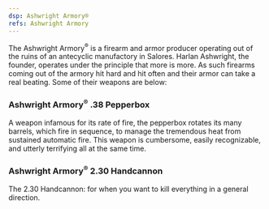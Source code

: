 ```yaml
---
dsp: Ashwright Armory®
refs: Ashwright Armory
---
```


The Ashwright Armory<sup>®</sup> is a firearm and armor producer operating out of the ruins of an antecyclic manufactory in Salores. Harlan Ashwright, the founder, operates under the principle that more is more. As such firearms coming out of the armory hit hard and hit often and their armor can take a real beating. Some of their weapons are below:

### Ashwright Armory<sup>®</sup> .38 Pepperbox

A weapon infamous for its rate of fire, the pepperbox rotates its many barrels, which fire in sequence, to manage the tremendous heat from sustained automatic fire. This weapon is cumbersome, easily recognizable, and utterly terrifying all at the same time.

### Ashwright Armory<sup>®</sup> 2.30 Handcannon

The 2.30 Handcannon: for when you want to kill everything in a general direction.
